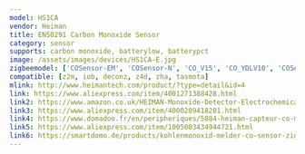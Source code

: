```yaml
---
model: HS1CA
vendor: Heiman
title: EN50291 Carbon Monoxide Sensor
category: sensor
supports: carbon monoxide, batterylow, batterypct
image: /assets/images/devices/HS1CA-E.jpg
zigbeemodel: ['COSensor-EM', 'COSensor-N', 'CO_V15', 'CO_YDLV10', 'COSensor-EF-3.0','CO_V16','1ccaa94c49a84abaa9e38687913947ba', 'CO_CTPG']
compatible: [z2m, iob, deconz, z4d, zha, tasmota]
mlink: http://www.heimantech.com/product/?type=detail&id=4
link: https://www.aliexpress.com/item/4001271388428.html
link2: https://www.amazon.co.uk/HEIMAN-Monoxide-Detector-Electrochemical-compatible/dp/B0793QCYQ6
link3: https://www.aliexpress.com/item/4000209418201.html
link4: https://www.domadoo.fr/en/peripheriques/5884-heiman-capteur-co-monoxyde-de-carbone-zigbee-30.html
link5: https://www.aliexpress.com/item/1005003434944721.html
link6: https://smartdomo.de/products/kohlenmonoxid-melder-co-sensor-zigbee-3-0-hs1ca
---
```

